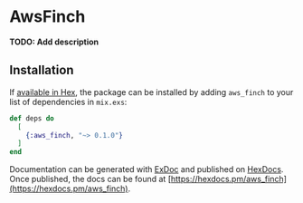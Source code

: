 # AwsFinch

**TODO: Add description**

## Installation

If [available in Hex](https://hex.pm/docs/publish), the package can be installed
by adding `aws_finch` to your list of dependencies in `mix.exs`:

```elixir
def deps do
  [
    {:aws_finch, "~> 0.1.0"}
  ]
end
```

Documentation can be generated with [ExDoc](https://github.com/elixir-lang/ex_doc)
and published on [HexDocs](https://hexdocs.pm). Once published, the docs can
be found at [https://hexdocs.pm/aws_finch](https://hexdocs.pm/aws_finch).

